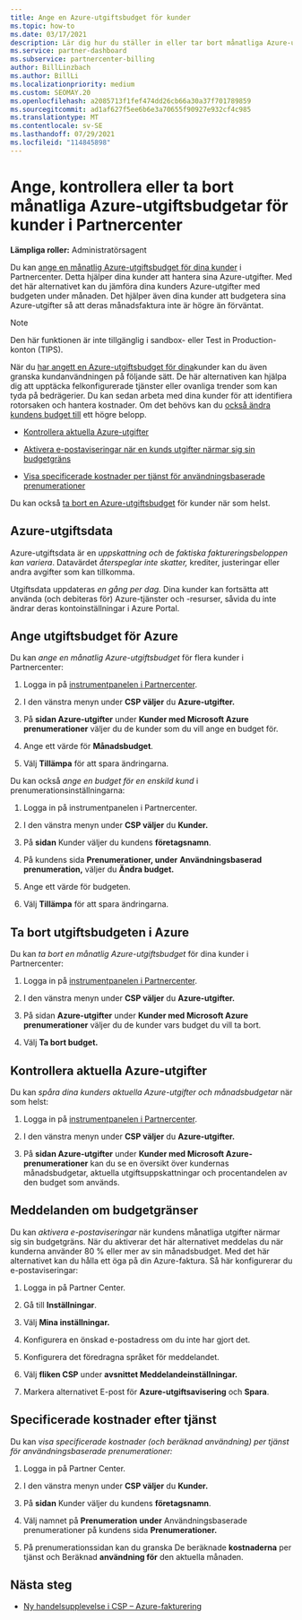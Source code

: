 ```yaml
---
title: Ange en Azure-utgiftsbudget för kunder
ms.topic: how-to
ms.date: 03/17/2021
description: Lär dig hur du ställer in eller tar bort månatliga Azure-utgiftsbudgetar för dina kunder och hur du visar azure-utgiftsdata och anger budgetrelaterade meddelanden.
ms.service: partner-dashboard
ms.subservice: partnercenter-billing
author: BillLinzbach
ms.author: BillLi
ms.localizationpriority: medium
ms.custom: SEOMAY.20
ms.openlocfilehash: a2085713f1fef474dd26cb66a30a37f701789859
ms.sourcegitcommit: ad1af627f5ee6b6e3a70655f90927e932cf4c985
ms.translationtype: MT
ms.contentlocale: sv-SE
ms.lasthandoff: 07/29/2021
ms.locfileid: "114845898"
---
```

# <a name="set-check-or-remove-monthly-azure-spending-budgets-for-customers-in-partner-center"></a>Ange, kontrollera eller ta bort månatliga Azure-utgiftsbudgetar för kunder i Partnercenter

**Lämpliga roller:** Administratörsagent

Du kan [ange en månatlig Azure-utgiftsbudget för dina kunder](#set-azure-spending-budget) i Partnercenter. Detta hjälper dina kunder att hantera sina Azure-utgifter. Med det här alternativet kan du jämföra dina kunders Azure-utgifter med budgeten under månaden. Det hjälper även dina kunder att budgetera sina Azure-utgifter så att deras månadsfaktura inte är högre än förväntat.

> [!NOTE]  
> Den här funktionen är inte tillgänglig i sandbox- eller Test in Production-konton (TIPS).

När du [har angett en Azure-utgiftsbudget för dina](#set-azure-spending-budget)kunder kan du även granska kundanvändningen på följande sätt. De här alternativen kan hjälpa dig att upptäcka felkonfigurerade tjänster eller ovanliga trender som kan tyda på bedrägerier. Du kan sedan arbeta med dina kunder för att identifiera rotorsaken och hantera kostnader. Om det behövs kan du [också ändra kundens budget till](#set-azure-spending-budget) ett högre belopp.

- [Kontrollera aktuella Azure-utgifter](#check-current-azure-spending)

- [Aktivera e-postaviseringar när en kunds utgifter närmar sig sin budgetgräns](#notifications-for-budget-limits)

- [Visa specificerade kostnader per tjänst för användningsbaserade prenumerationer](#itemized-costs-by-service)

Du kan också [ta bort en Azure-utgiftsbudget](#remove-azure-spending-budget) för kunder när som helst.

## <a name="azure-spending-data"></a>Azure-utgiftsdata

Azure-utgiftsdata är en *uppskattning och* de *faktiska faktureringsbeloppen kan variera*. Datavärdet *återspeglar inte skatter,* krediter, justeringar eller andra avgifter som kan tillkomma.

Utgiftsdata uppdateras *en gång per dag.* Dina kunder kan fortsätta att använda (och debiteras för) Azure-tjänster och -resurser, såvida du inte ändrar deras kontoinställningar i Azure Portal.

## <a name="set-azure-spending-budget"></a>Ange utgiftsbudget för Azure

Du kan *ange en månatlig Azure-utgiftsbudget* för flera kunder i Partnercenter:

1. Logga in på [instrumentpanelen i Partnercenter](https://partner.microsoft.com/dashboard/).

2. I den vänstra menyn under **CSP väljer** du **Azure-utgifter.**

3. På **sidan Azure-utgifter** under **Kunder med Microsoft Azure prenumerationer** väljer du de kunder som du vill ange en budget för.

4. Ange ett värde för **Månadsbudget**.

5. Välj **Tillämpa** för att spara ändringarna.

Du kan också *ange en budget för en enskild kund* i prenumerationsinställningarna:

1. Logga in på instrumentpanelen i Partnercenter.

2. I den vänstra menyn under **CSP väljer** du **Kunder.**

3. På **sidan** Kunder väljer du kundens **företagsnamn**.

4. På kundens sida **Prenumerationer, under** **Användningsbaserad prenumeration,** väljer du **Ändra budget.**

5. Ange ett värde för budgeten.

6. Välj **Tillämpa** för att spara ändringarna.

## <a name="remove-azure-spending-budget"></a>Ta bort utgiftsbudgeten i Azure

Du kan *ta bort en månatlig Azure-utgiftsbudget* för dina kunder i Partnercenter:

1. Logga in på [instrumentpanelen i Partnercenter](https://partner.microsoft.com/dashboard/).

2. I den vänstra menyn under **CSP väljer** du **Azure-utgifter.**

3. På sidan **Azure-utgifter** under **Kunder med Microsoft Azure prenumerationer** väljer du de kunder vars budget du vill ta bort.

4. Välj **Ta bort budget.**

## <a name="check-current-azure-spending"></a>Kontrollera aktuella Azure-utgifter

Du kan *spåra dina kunders aktuella Azure-utgifter och månadsbudgetar* när som helst:

1. Logga in på [instrumentpanelen i Partnercenter](https://partner.microsoft.com/dashboard/).

2. I den vänstra menyn under **CSP väljer** du **Azure-utgifter.**

3. På **sidan Azure-utgifter** under **Kunder med Microsoft Azure-prenumerationer** kan du se en översikt över kundernas månadsbudgetar, aktuella utgiftsuppskattningar och procentandelen av den budget som används.

## <a name="notifications-for-budget-limits"></a>Meddelanden om budgetgränser

Du kan *aktivera e-postaviseringar* när kundens månatliga utgifter närmar sig sin budgetgräns. När du aktiverar det här alternativet meddelas du när kunderna använder 80 % eller mer av sin månadsbudget. Med det här alternativet kan du hålla ett öga på din Azure-faktura. Så här konfigurerar du e-postaviseringar:

1. Logga in på Partner Center.

2. Gå till **Inställningar**.

3. Välj **Mina inställningar.**

4. Konfigurera en önskad e-postadress om du inte har gjort det.

5. Konfigurera det föredragna språket för meddelandet.

6. Välj **fliken CSP** under **avsnittet Meddelandeinställningar.**

7. Markera alternativet E-post för **Azure-utgiftsavisering** och **Spara**.


## <a name="itemized-costs-by-service"></a>Specificerade kostnader efter tjänst

Du kan *visa specificerade kostnader (och beräknad användning) per tjänst för användningsbaserade prenumerationer:*

1. Logga in på Partner Center.

2. I den vänstra menyn under **CSP väljer** du **Kunder.**

3. På **sidan** Kunder väljer du kundens **företagsnamn**.

4. Välj namnet på **Prenumeration** **under** Användningsbaserade prenumerationer på kundens sida **Prenumerationer.**

5. På prenumerationssidan kan du granska De beräknade **kostnaderna** per tjänst och Beräknad **användning för** den aktuella månaden.


## <a name="next-steps"></a>Nästa steg

- [Ny handelsupplevelse i CSP – Azure-fakturering](azure-plan-billing.md)
